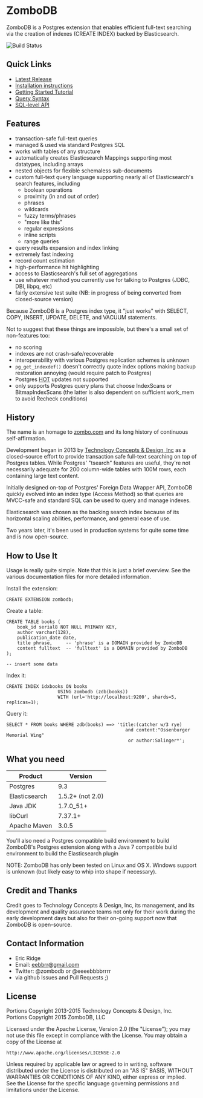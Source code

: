 # ZomboDB

ZomboDB is a Postgres extension that enables efficient full-text searching via the creation of indexes (CREATE INDEX) 
backed by Elasticsearch.

![Build Status](https://travis-ci.org/zombodb/zombodb.svg?branch=master)

## Quick Links
   - [Latest Release](https://github.com/zombodb/zombodb/releases/latest)  
   - [Installation instructions](INSTALL.md)  
   - [Getting Started Tutorial](TUTORIAL.md)  
   - [Query Syntax](SYNTAX.md)  
   - [SQL-level API](SQL-API.md)  

## Features

- transaction-safe full-text queries
- managed & used via standard Postgres SQL
- works with tables of any structure 
- automatically creates Elasticsearch Mappings supporting most datatypes, including arrays
- nested objects for flexible schemaless sub-documents
- custom full-text query language supporting nearly all of Elasticsearch's search features, including
  - boolean operations
  - proximity (in and out of order)
  - phrases
  - wildcards
  - fuzzy terms/phrases
  - "more like this"
  - regular expressions
  - inline scripts
  - range queries
- query results expansion and index linking
- extremely fast indexing
- record count estimation
- high-performance hit highlighting
- access to Elasticsearch's full set of aggregations
- use whatever method you currently use for talking to Postgres (JDBC, DBI, libpq, etc)
- fairly extensive test suite (NB: in progress of being converted from closed-source version)

Because ZomboDB is a Postgres index type, it "just works" with SELECT, COPY, INSERT, UPDATE, DELETE, and VACUUM statements.

Not to suggest that these things are impossible, but there's a small set of non-features too:

- no scoring
- indexes are not crash-safe/recoverable
- interoperability with various Postgres replication schemes is unknown
- ```pg_get_indexdef()``` doesn't correctly quote index options making backup restoration annoying (would require patch to Postgres)
- Postgres [HOT](http://git.postgresql.org/gitweb/?p=postgresql.git;a=blob;f=src/backend/access/heap/README.HOT;hb=HEAD) updates not supported
- only supports Postgres query plans that choose IndexScans or BitmapIndexScans (the latter is also dependent on sufficient work_mem to avoid Recheck conditions)

## History

The name is an homage to [zombo.com](http://zombo.com/) and its long history of continuous self-affirmation. 

Development began in 2013 by [Technology Concepts & Design, Inc](http://www.tcdi.com) as a closed-source effort to provide transaction safe full-text searching on top of Postgres tables.  While Postgres' "tsearch" features are useful, they're not necessarily adequate for 200 column-wide tables with 100M rows, each containing large text content.

Initially designed on-top of Postgres' Foreign Data Wrapper API, ZomboDB quickly evolved into an index type (Access Method) so that queries are MVCC-safe and standard SQL can be used to query and manage indexes.

Elasticsearch was chosen as the backing search index because of its horizontal scaling abilities, performance, and general ease of use.

Two years later, it's been used in production systems for quite some time and is now open-source.


## How to Use It

Usage is really quite simple.  Note that this is just a brief overview.  See the various documentation files for more detailed information.

Install the extension:

```
CREATE EXTENSION zombodb;
```

Create a table:

```
CREATE TABLE books (
	book_id serial8 NOT NULL PRIMARY KEY,
	author varchar(128),
	publication_date date,
	title phrase,     -- 'phrase' is a DOMAIN provided by ZomboDB
	content fulltext  -- 'fulltext' is a DOMAIN provided by ZomboDB
);

-- insert some data
```

Index it:

```
CREATE INDEX idxbooks ON books 
                   USING zombodb (zdb(books)) 
                   WITH (url='http://localhost:9200', shards=5, replicas=1);
```

Query it:

```
SELECT * FROM books WHERE zdb(books) ==> 'title:(catcher w/3 rye) 
                                            and content:"Ossenburger Memorial Wing" 
                                             or author:Salinger*';
```


## What you need

Product       | Version 
---           | ---      
Postgres      | 9.3
Elasticsearch | 1.5.2+ (not 2.0)
Java JDK      | 1.7.0_51+ 
libCurl       | 7.37.1+ 
Apache Maven  | 3.0.5 

You'll also need a Postgres compatible build environment to build ZomboDB's Postgres extension along with a Java 7 compatible build environment to build the Elasticsearch plugin

NOTE:  ZomboDB has only been tested on Linux and OS X.  Windows support is unknown (but likely easy to whip into shape if necessary).


## Credit and Thanks

Credit goes to Technology Concepts & Design, Inc, its management, and its development and quality assurance teams not only for their work during the early development days but also for their on-going support now that ZomboDB is open-source.


## Contact Information

- Eric Ridge
- Email:  eebbrr@gmail.com
- Twitter:  @zombodb or @eeeebbbbrrrr
- via github Issues and Pull Requests ;)


## License

Portions Copyright 2013-2015 Technology Concepts & Design, Inc.  
Portions Copyright 2015 ZomboDB, LLC

Licensed under the Apache License, Version 2.0 (the "License");
you may not use this file except in compliance with the License.
You may obtain a copy of the License at

    http://www.apache.org/licenses/LICENSE-2.0

Unless required by applicable law or agreed to in writing, software
distributed under the License is distributed on an "AS IS" BASIS,
WITHOUT WARRANTIES OR CONDITIONS OF ANY KIND, either express or implied.
See the License for the specific language governing permissions and
limitations under the License.